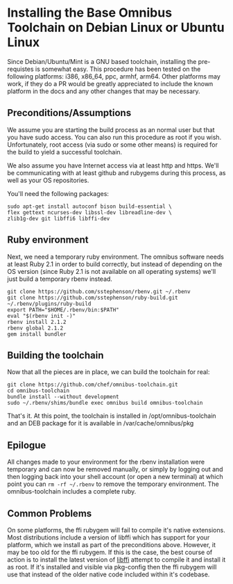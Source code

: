 Installing the Base Omnibus Toolchain on Debian Linux or Ubuntu Linux
==================

Since Debian/Ubuntu/Mint is a GNU based toolchain, installing the pre-requistes is somewhat easy. This procedure has been tested on the following platforms: i386, x86_64, ppc, armhf, arm64. Other platforms may work, if they do a PR would be greatly appreciated to include the known platform in the docs and any other changes that may be necessary.

Preconditions/Assumptions
-------------------------

We assume you are starting the build process as an normal user but that you have sudo access. You can also run this procedure as root if you wish. Unfortunately, root access (via sudo or some other means) is required for the build to yield a successful toolchain.

We also assume you have Internet access via at least http and https. We'll be communicating with at least github and rubygems during this process, as well as your OS repositories.

You'll need the following packages:

```shell
sudo apt-get install autoconf bison build-essential \
flex gettext ncurses-dev libssl-dev libreadline-dev \
zlib1g-dev git libffi6 libffi-dev
```

Ruby environment
----------------

Next, we need a temporary ruby environment. The omnibus software needs at least Ruby 2.1 in order to build correctly, but instead of depending on the OS version (since Ruby 2.1 is not available on all operating systems) we'll just build a temporary rbenv instead.

```shell
git clone https://github.com/sstephenson/rbenv.git ~/.rbenv
git clone https://github.com/sstephenson/ruby-build.git ~/.rbenv/plugins/ruby-build
export PATH="$HOME/.rbenv/bin:$PATH"
eval "$(rbenv init -)"
rbenv install 2.1.2
rbenv global 2.1.2
gem install bundler
```

Building the toolchain
----------------------

Now that all the pieces are in place, we can build the toolchain for real:

```shell
git clone https://github.com/chef/omnibus-toolchain.git
cd omnibus-toolchain
bundle install --without development
sudo ~/.rbenv/shims/bundle exec omnibus build omnibus-toolchain
```

That's it. At this point, the toolchain is installed in /opt/omnibus-toolchain and an DEB package for it is available in /var/cache/omnibus/pkg

Epilogue
--------

All changes made to your environment for the rbenv installation were temporary and can now be removed manually, or simply by logging out and then logging back into your shell account (or open a new terminal) at which point you can `rm -rf ~/.rbenv` to remove the temporary environment. The omnibus-toolchain includes a complete ruby.

Common Problems
---------------

On some platforms, the ffi rubygem will fail to compile it's native extensions. Most distributions include a version of libffi which has support for your platform, which we install as part of the preconditions above. However, it may be too old for the ffi rubygem. If this is the case, the best course of action is to install the latest version of [libffi](https://sourceware.org/libffi/) attempt to compile it and install it as root. If it's installed and visible via pkg-config then the ffi rubygem will use that instead of the older native code included within it's codebase.
